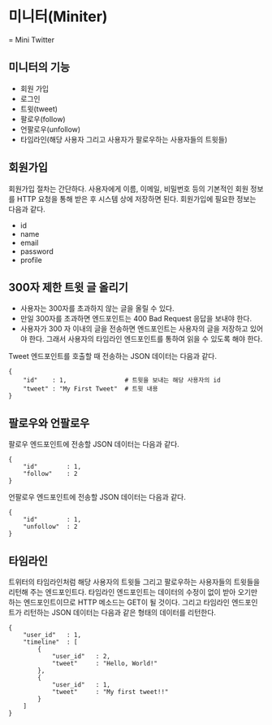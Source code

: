 # 미니터(Miniter)
 = Mini Twitter

## 미니터의 기능
- 회원 가입
- 로그인
- 트윗(tweet)
- 팔로우(follow)
- 언팔로우(unfollow)
- 타임라인(해당 사용자 그리고 사용자가 팔로우하는 사용자들의 트윗들)

## 회원가입
회원가입 절차는 간단하다. 사용자에게 이름, 이메일, 비밀번호 등의 기본적인 회원 정보를 HTTP 요청을 통해 받은 후 시스템 상에 저장하면 된다. 회원가입에 필요한 정보는 다음과 같다.

- id
- name
- email
- password
- profile

## 300자 제한 트윗 글 올리기

- 사용자는 300자를 초과하지 않는 글을 올릴 수 있다.
- 만일 300자를 초과하면 엔드포인트는 400 Bad Request 응답을 보내야 한다.
- 사용자가 300 자 이내의 글을 전송하면 엔드포인트는 사용자의 글을 저장하고 있어야 한다. 그래서 사용자의 타임라인 엔드포인트를 통하여 읽을 수 있도록 해야 한다.

Tweet 엔드포인트를 호출할 때 전송하는 JSON 데이터는 다음과 같다.

	{
		"id"	: 1,				# 트윗을 보내는 해당 사용자의 id
		"tweet"	: "My First Tweet"	# 트윗 내용
	}

## 팔로우와 언팔로우
팔로우 엔드포인트에 전송할 JSON 데이터는 다음과 같다.

	{
		"id"		: 1,
		"follow"	: 2
	}

언팔로우 엔드포인트에 전송할 JSON 데이터는 다음과 같다.
	
	{
		"id"		: 1,
		"unfollow"	: 2
	}

## 타임라인
트위터의 타임라인처럼 해당 사용자의 트윗들 그리고 팔로우하는 사용자들의 트윗들을 리턴해 주는 엔드포인트다. 타임라인 엔드포인트는 데이터의 수정이 없이 받아 오기만 하는 엔드포인트이므로 HTTP 메소드는 GET이 될 것이다. 그리고 타임라인 엔드포인트가 리턴하는 JSON 데이터는 다음과 같은 형태의 데이터를 리턴한다.

	{
		"user_id"	: 1,
		"timeline" 	: [
			{
				"user_id"	: 2,
				"tweet"		: "Hello, World!"
			},
			{
				"user_id"	: 1,
				"tweet"		: "My first tweet!!"
			}
		]
	}
